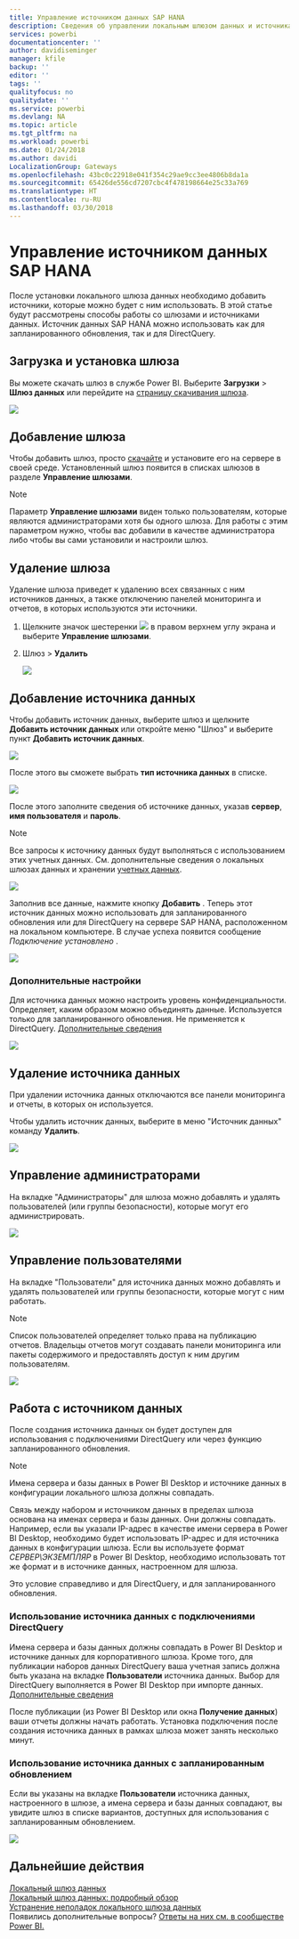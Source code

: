```yaml
---
title: Управление источником данных SAP HANA
description: Сведения об управлении локальным шлюзом данных и источниками, которые к нему относятся. Эта статья относится к SAP HANA.
services: powerbi
documentationcenter: ''
author: davidiseminger
manager: kfile
backup: ''
editor: ''
tags: ''
qualityfocus: no
qualitydate: ''
ms.service: powerbi
ms.devlang: NA
ms.topic: article
ms.tgt_pltfrm: na
ms.workload: powerbi
ms.date: 01/24/2018
ms.author: davidi
LocalizationGroup: Gateways
ms.openlocfilehash: 43bc0c22918e041f354c29ae9cc3ee4806b8da1a
ms.sourcegitcommit: 65426de556cd7207cbc4f478198664e25c33a769
ms.translationtype: HT
ms.contentlocale: ru-RU
ms.lasthandoff: 03/30/2018
---
```

# <a name="manage-your-sap-hana-data-source"></a>Управление источником данных SAP HANA
После установки локального шлюза данных необходимо добавить источники, которые можно будет с ним использовать. В этой статье будут рассмотрены способы работы со шлюзами и источниками данных. Источник данных SAP HANA можно использовать как для запланированного обновления, так и для DirectQuery.

## <a name="download-and-install-the-gateway"></a>Загрузка и установка шлюза
Вы можете скачать шлюз в службе Power BI. Выберите **Загрузки** > **Шлюз данных** или перейдите на [страницу скачивания шлюза](https://go.microsoft.com/fwlink/?LinkId=698861).

![](media/service-gateway-enterprise-manage-sap/powerbi-download-data-gateway.png)

## <a name="add-a-gateway"></a>Добавление шлюза
Чтобы добавить шлюз, просто [скачайте](https://go.microsoft.com/fwlink/?LinkId=698861) и установите его на сервере в своей среде. Установленный шлюз появится в списках шлюзов в разделе **Управление шлюзами**.

> [!NOTE]
> Параметр **Управление шлюзами** виден только пользователям, которые являются администраторами хотя бы одного шлюза. Для работы с этим параметром нужно, чтобы вас добавили в качестве администратора либо чтобы вы сами установили и настроили шлюз.
> 
> 

## <a name="remove-a-gateway"></a>Удаление шлюза
Удаление шлюза приведет к удалению всех связанных с ним источников данных,  а также отключению панелей мониторинга и отчетов, в которых используются эти источники.

1. Щелкните значок шестеренки ![](media/service-gateway-enterprise-manage-sap/pbi_gearicon.png) в правом верхнем углу экрана и выберите **Управление шлюзами**.
2. Шлюз > **Удалить**
   
   ![](media/service-gateway-enterprise-manage-sap/datasourcesettings7.png)

## <a name="add-a-data-source"></a>Добавление источника данных
Чтобы добавить источник данных, выберите шлюз и щелкните **Добавить источник данных** или откройте меню "Шлюз" и выберите пункт **Добавить источник данных**.

![](media/service-gateway-enterprise-manage-sap/datasourcesettings1.png)

После этого вы сможете выбрать **тип источника данных** в списке.

![](media/service-gateway-enterprise-manage-sap/datasourcesettings2-sap.png)

После этого заполните сведения об источнике данных, указав **сервер**, **имя пользователя** и **пароль**.

> [!NOTE]
> Все запросы к источнику данных будут выполняться с использованием этих учетных данных. См. дополнительные сведения о локальных шлюзах данных и хранении [учетных данных](service-gateway-onprem.md#credentials).
> 
> 

![](media/service-gateway-enterprise-manage-sap/datasourcesettings3-sap.png)

Заполнив все данные, нажмите кнопку **Добавить** .  Теперь этот источник данных можно использовать для запланированного обновления или для DirectQuery на сервере SAP HANA, расположенном на локальном компьютере. В случае успеха появится сообщение *Подключение установлено* .

![](media/service-gateway-enterprise-manage-sap/datasourcesettings4.png)

### <a name="advanced-settings"></a>Дополнительные настройки
Для источника данных можно настроить уровень конфиденциальности. Определяет, каким образом можно объединять данные. Используется только для запланированного обновления. Не применяется к DirectQuery. [Дополнительные сведения](https://support.office.com/article/Privacy-levels-Power-Query-CC3EDE4D-359E-4B28-BC72-9BEE7900B540)

![](media/service-gateway-enterprise-manage-sap/datasourcesettings9.png)

## <a name="remove-a-data-source"></a>Удаление источника данных
При удалении источника данных отключаются все панели мониторинга и отчеты, в которых он используется.  

Чтобы удалить источник данных, выберите в меню "Источник данных" команду **Удалить**.

![](media/service-gateway-enterprise-manage-sap/datasourcesettings6.png)

## <a name="manage-administrators"></a>Управление администраторами
На вкладке "Администраторы" для шлюза можно добавлять и удалять пользователей (или группы безопасности), которые могут его администрировать.

![](media/service-gateway-enterprise-manage-sap/datasourcesettings8.png)

## <a name="manage-users"></a>Управление пользователями
На вкладке "Пользователи" для источника данных можно добавлять и удалять пользователей или группы безопасности, которые могут с ним работать.

> [!NOTE]
> Список пользователей определяет только права на публикацию отчетов. Владельцы отчетов могут создавать панели мониторинга или пакеты содержимого и предоставлять доступ к ним другим пользователям.
> 
> 

![](media/service-gateway-enterprise-manage-sap/datasourcesettings5.png)

## <a name="using-the-data-source"></a>Работа с источником данных
После создания источника данных он будет доступен для использования с подключениями DirectQuery или через функцию запланированного обновления.

> [!NOTE]
> Имена сервера и базы данных в Power BI Desktop и источнике данных в конфигурации локального шлюза должны совпадать.
> 
> 

Связь между набором и источником данных в пределах шлюза основана на именах сервера и базы данных. Они должны совпадать. Например, если вы указали IP-адрес в качестве имени сервера в Power BI Desktop, необходимо будет использовать IP-адрес и для источника данных в конфигурации шлюза. Если вы используете формат *СЕРВЕР\ЭКЗЕМПЛЯР* в Power BI Desktop, необходимо использовать тот же формат и в источнике данных, настроенном для шлюза.

Это условие справедливо и для DirectQuery, и для запланированного обновления.

### <a name="using-the-data-source-with-directquery-connections"></a>Использование источника данных с подключениями DirectQuery
Имена сервера и базы данных должны совпадать в Power BI Desktop и источнике данных для корпоративного шлюза. Кроме того, для публикации наборов данных DirectQuery ваша учетная запись должна быть указана на вкладке **Пользователи** источника данных. Выбор для DirectQuery выполняется в Power BI Desktop при импорте данных. [Дополнительные сведения](desktop-use-directquery.md)

После публикации (из Power BI Desktop или окна **Получение данных**) ваши отчеты должны начать работать. Установка подключения после создания источника данных в рамках шлюза может занять несколько минут.

### <a name="using-the-data-source-with-scheduled-refresh"></a>Использование источника данных с запланированным обновлением
Если вы указаны на вкладке **Пользователи** источника данных, настроенного в шлюзе, а имена сервера и базы данных совпадают, вы увидите шлюз в списке вариантов, доступных для использования с запланированным обновлением.

![](media/service-gateway-enterprise-manage-sap/powerbi-gateway-enterprise-schedule-refresh.png)

## <a name="next-steps"></a>Дальнейшие действия
[Локальный шлюз данных](service-gateway-onprem.md)  
[Локальный шлюз данных: подробный обзор](service-gateway-onprem-indepth.md)  
[Устранение неполадок локального шлюза данных](service-gateway-onprem-tshoot.md)  
Появились дополнительные вопросы? [Ответы на них см. в сообществе Power BI.](http://community.powerbi.com/)

